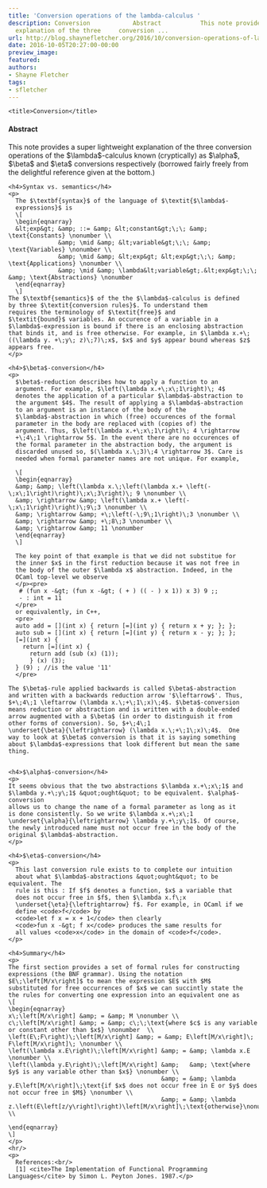 ```yaml
---
title: 'Conversion operations of the lambda-calculus '
description: Conversion            Abstract           This note provides a super lightweight
  explanation of the three     conversion ...
url: http://blog.shaynefletcher.org/2016/10/conversion-operations-of-lambda-calculus.html
date: 2016-10-05T20:27:00-00:00
preview_image:
featured:
authors:
- Shayne Fletcher
tags:
- sfletcher
---
```



<html>
  <head>
     
    
    <title>Conversion</title>
  </head>
  <body>
    <h4>Abstract</h4>
    <p>
    This note provides a super lightweight explanation of the three
    conversion operations of the $\lambda$-calculus known
    (cryptically) as $\alpha$, $\beta$ and $\eta$ conversions
    respectively (borrowed fairly freely from the delightful reference
    given at the bottom.)
    </p>

    <h4>Syntax vs. semantics</h4>
    <p>
      The $\textbf{syntax}$ of the language of $\textit{$\lambda$-
      expressions}$ is
      \[
      \begin{eqnarray}
      &lt;exp&gt; &amp; ::= &amp; &lt;constant&gt;\;\; &amp; \text{Constants} \nonumber \\
                  &amp; \mid &amp; &lt;variable&gt;\;\; &amp; \text{Variables} \nonumber \\
                  &amp; \mid &amp; &lt;exp&gt; &lt;exp&gt;\;\; &amp; \text{Applications} \nonumber \\
                  &amp; \mid &amp; \lambda&lt;variable&gt;.&lt;exp&gt;\;\; &amp; \text{Abstractions} \nonumber
      \end{eqnarray}
      \]
    The $\textbf{semantics}$ of the the $\lambda$-calculus is defined
    by three $\textit{conversion rules}$. To understand them 
    requires the terminology of $\textit{free}$ and
    $\textit{bound}$ variables. An occurence of a variable in a
    $\lambda$-expression is bound if there is an enclosing abstraction
    that binds it, and is free otherwise. For example, in $\lambda x.+\;
    ((\lambda y. +\;y\; z)\;7)\;x$, $x$ and $y$ appear bound whereas $z$
    appears free.
    </p>

    <h4>$\beta$-conversion</h4>
    <p>
      $\beta$-reduction describes how to apply a function to an
      argument. For example, $\left(\lambda x.+\;x\;1\right)\; 4$
      denotes the application of a particular $\lambda$-abstraction to
      the argument $4$. The result of applying a $\lambda$-abstraction
      to an argument is an instance of the body of the
      $\lambda$-abstraction in which (free) occurences of the formal
      parameter in the body are replaced with (copies of) the
      argument. Thus, $\left(\lambda x.+\;x\;1\right)\; 4 \rightarrow
      +\;4\;1 \rightarrow 5$. In the event there are no occurences of
      the formal parameter in the abstraction body, the argument is
      discarded unused so, $(\lambda x.\;3)\;4 \rightarrow 3$. Care is
      needed when formal parameter names are not unique. For example,

      \[
      \begin{eqnarray}
      &amp; &amp; \left(\lambda x.\;\left(\lambda x.+ \left(-\;x\;1\right)\right)\;x\;3\right)\; 9 \nonumber \\
      &amp; \rightarrow &amp; \left(\lambda x.+ \left(-\;x\;1\right)\right)\;9\;3 \nonumber \\
      &amp; \rightarrow &amp; +\;\left(-\;9\;1\right)\;3 \nonumber \\
      &amp; \rightarrow &amp; +\;8\;3 \nonumber \\
      &amp; \rightarrow &amp; 11 \nonumber
      \end{eqnarray}
      \]

      The key point of that example is that we did not substitue for
      the inner $x$ in the first reduction because it was not free in
      the body of the outer $\lambda x$ abstraction. Indeed, in the
      OCaml top-level we observe
      </p><pre>
       # (fun x -&gt; (fun x -&gt; ( + ) (( - ) x 1)) x 3) 9 ;;
       - : int = 11
      </pre>
      or equivalently, in C++,
      <pre>
      auto add = [](int x) { return [=](int y) { return x + y; }; };
      auto sub = [](int x) { return [=](int y) { return x - y; }; };
      [=](int x) { 
        return [=](int x) {
          return add (sub (x) (1)); 
          } (x) (3); 
      } (9) ; //is the value '11'
      </pre>

    The $\beta$-rule applied backwards is called $\beta$-abstraction
    and written with a backwards reduction arrow '$\leftarrow$'. Thus,
    $+\;4\;1 \leftarrow (\lambda x.\;+\;1\;x)\;4$. $\beta$-conversion
    means reduction or abstraction and is written with a double-ended
    arrow augmented with a $\beta$ (in order to distinguish it from
    other forms of conversion). So, $+\;4\;1
    \underset{\beta}{\leftrightarrow} (\lambda x.\;+\;1\;x)\;4$.  One
    way to look at $\beta$ conversion is that it is saying something
    about $\lambda$-expressions that look different but mean the same
    thing.
    

    <h4>$\alpha$-conversion</h4>
    <p>
    It seems obvious that the two abstractions $\lambda x.+\;x\;1$ and
    $\lambda y.+\;y\;1$ &quot;ought&quot; to be equivalent. $\alpha$-conversion
    allows us to change the name of a formal parameter as long as it
    is done consistently. So we write $\lambda x.+\;x\;1
    \underset{\alpha}{\leftrightarrow} \lambda y.+\;y\;1$. Of course,
    the newly introduced name must not occur free in the body of the
    original $\lambda$-abstraction.
    </p>

    <h4>$\eta$-conversion</h4>
    <p>
      This last conversion rule exists to to complete our intuition
      about what $\lambda$-abstractions &quot;ought&quot; to be equivalent. The
      rule is this : If $f$ denotes a function, $x$ a variable that
      does not occur free in $f$, then $\lambda x.f\;x
      \underset{\eta}{\leftrightarrow} f$. For example, in OCaml if we
      define <code>f</code> by
      <code>let f x = x + 1</code> then clearly 
      <code>fun x -&gt; f x</code> produces the same results for
      all values <code>x</code> in the domain of <code>f</code>.
    </p>

    <h4>Summary</h4>
    <p>
    The first section provides a set of formal rules for constructing
    expressions (the BNF grammar). Using the notation
    $E\;\left[M/x\right]$ to mean the expression $E$ with $M$
    substituted for free occurrences of $x$ we can succintly state the
    the rules for converting one expression into an equivalent one as
    \[
    \begin{eqnarray}
    x\;\left[M/x\right] &amp; = &amp; M \nonumber \\
    c\;\left[M/x\right] &amp; = &amp; c\;\;\text{where $c$ is any variable or constant other than $x$} \nonumber  \\
    \left(E\;F\right)\;\left[M/x\right] &amp; = &amp; E\left[M/x\right]\; F\left[M/x\right]\; \nonumber \\
    \left(\lambda x.E\right)\;\left[M/x\right] &amp; = &amp; \lambda x.E \nonumber \\
    \left(\lambda y.E\right)\;\left[M/x\right] &amp;   &amp; \text{where $y$ is any variable other than $x$} \nonumber \\
                                               &amp; = &amp; \lambda y.E\left[M/x\right]\;\text{if $x$ does not occur free in E or $y$ does not occur free in $M$} \nonumber \\
                                               &amp; = &amp; \lambda z.\left(E\left[z/y\right]\right)\left[M/x\right]\;\text{otherwise}\nonumber \\

    \end{eqnarray}
    \]
    </p>
    <hr/>
    <p>
      References:<br/>
      [1] <cite>The Implementation of Functional Programming Languages</cite> by Simon L. Peyton Jones. 1987.</p>
    
  </body>
</html>

